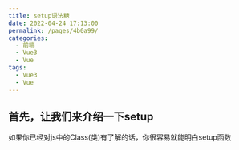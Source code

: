 ```yaml
---
title: setup语法糖
date: 2022-04-24 17:13:00
permalink: /pages/4b0a99/
categories:
  - 前端
  - Vue3
  - Vue
tags:
  - Vue3
  - Vue
---
```




## 首先，让我们来介绍一下setup

如果你已经对js中的Class(类)有了解的话，你很容易就能明白setup函数